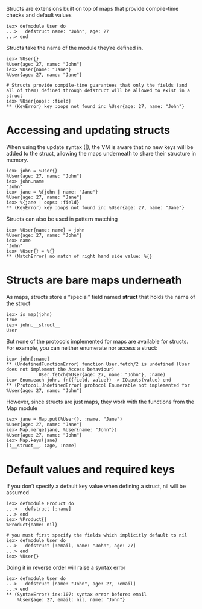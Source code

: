 Structs are extensions built on top of maps that provide compile-time checks and default values

    iex> defmodule User do
    ...>   defstruct name: "John", age: 27
    ...> end
    
Structs take the name of the module they’re defined in.

    iex> %User{}
    %User{age: 27, name: "John"}
    iex> %User{name: "Jane"}
    %User{age: 27, name: "Jane"}
    
    # Structs provide compile-time guarantees that only the fields (and all of them) defined through defstruct will be allowed to exist in a struct
    iex> %User{oops: :field}
    ** (KeyError) key :oops not found in: %User{age: 27, name: "John"}

# Accessing and updating structs
When using the update syntax (|), the VM is aware that no new keys will be added to the struct, allowing the maps underneath to share their structure in memory.

    iex> john = %User{}
    %User{age: 27, name: "John"}
    iex> john.name
    "John"
    iex> jane = %{john | name: "Jane"}
    %User{age: 27, name: "Jane"}
    iex> %{jane | oops: :field}
    ** (KeyError) key :oops not found in: %User{age: 27, name: "Jane"}
    
Structs can also be used in pattern matching

    iex> %User{name: name} = john
    %User{age: 27, name: "John"}
    iex> name
    "John"
    iex> %User{} = %{}
    ** (MatchError) no match of right hand side value: %{}
    
# Structs are bare maps underneath
As maps, structs store a “special” field named __struct__ that holds the name of the struct

    iex> is_map(john)
    true
    iex> john.__struct__
    User

But none of the protocols implemented for maps are available for structs. For example, you can neither enumerate nor access a struct:

    iex> john[:name]
    ** (UndefinedFunctionError) function User.fetch/2 is undefined (User does not implement the Access behaviour)
                User.fetch(%User{age: 27, name: "John"}, :name)
    iex> Enum.each john, fn({field, value}) -> IO.puts(value) end
    ** (Protocol.UndefinedError) protocol Enumerable not implemented for %User{age: 27, name: "John"}
    
However, since structs are just maps, they work with the functions from the Map module

    iex> jane = Map.put(%User{}, :name, "Jane")
    %User{age: 27, name: "Jane"}
    iex> Map.merge(jane, %User{name: "John"})
    %User{age: 27, name: "John"}
    iex> Map.keys(jane)
    [:__struct__, :age, :name]
    
# Default values and required keys
If you don’t specify a default key value when defining a struct, nil will be assumed

    iex> defmodule Product do
    ...>   defstruct [:name]
    ...> end
    iex> %Product{}
    %Product{name: nil}
    
    # you must first specify the fields which implicitly default to nil
    iex> defmodule User do
    ...>   defstruct [:email, name: "John", age: 27]
    ...> end
    iex> %User{}
Doing it in reverse order will raise a syntax error

    iex> defmodule User do
    ...>   defstruct [name: "John", age: 27, :email]
    ...> end
    ** (SyntaxError) iex:107: syntax error before: email
        %User{age: 27, email: nil, name: "John"}
